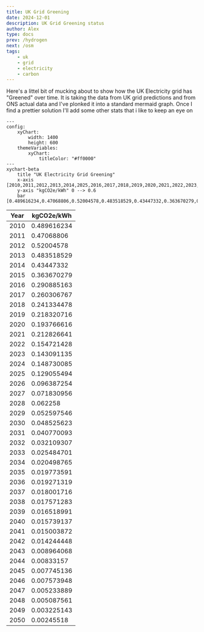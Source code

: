 ```yaml
---
title: UK Grid Greening
date: 2024-12-01
description: UK Grid Greening status
author: Alex
type: docs
prev: /hydrogen
next: /osm
tags:
    - uk
    - grid
    - electricity
    - carbon
---
```


Here's a littel bit of mucking about to show how the UK Electricity grid has "Greened" over time. It is taking the data from UK grid predictions and from ONS actual data and I've plonked it into a standard mermaid graph. Once I find a prettier solution I'll add some other stats that i like to keep an eye on


```mermaid
---
config:
    xyChart:
        width: 1400
        height: 600
    themeVariables:
        xyChart:
            titleColor: "#ff0000"
---
xychart-beta
    title "UK Electricity Grid Greening"
    x-axis [2010,2011,2012,2013,2014,2025,2016,2017,2018,2019,2020,2021,2022,2023,2024,2025,2026,2027,2028,2029,2030,2031,2032,2033,2034,2035,2036,2037,2038,2039,2040,2041,2042,2043,2044,2045,2046,2047,2048,2049,2050]
    y-axis "kgCO2e/kWh" 0 --> 0.6
    bar [0.489616234,0.47068806,0.52004578,0.483518529,0.43447332,0.363670279,0.290885163,0.260306767,0.241334478,0.218320716,0.193766616,0.212826641,0.154721428,0.143091135,0.148730085,0.129055494,0.096387254,0.071830956,0.062258,0.052597546,0.048525623,0.040770093,0.032109307,0.025484701,0.020498765,0.019773591,0.019271319,0.018001716,0.017571283,0.016518991,0.015739137,0.015003872,0.014244448,0.008964068,0.00833157,0.007745136,0.007573948,0.005233889,0.005087561,0.003225143,0.00245518]
```


 | Year | kgCO2e/kWh  |
|------|-------------|
| 2010 | 0.489616234 |
| 2011 | 0.47068806  |
| 2012 | 0.52004578  |
| 2013 | 0.483518529 |
| 2014 | 0.43447332  |
| 2015 | 0.363670279 |
| 2016 | 0.290885163 |
| 2017 | 0.260306767 |
| 2018 | 0.241334478 |
| 2019 | 0.218320716 |
| 2020 | 0.193766616 |
| 2021 | 0.212826641 |
| 2022 | 0.154721428 |
| 2023 | 0.143091135 |
| 2024 | 0.148730085 |
| 2025 | 0.129055494 |
| 2026 | 0.096387254 |
| 2027 | 0.071830956 |
| 2028 | 0.062258    |
| 2029 | 0.052597546 |
| 2030 | 0.048525623 |
| 2031 | 0.040770093 |
| 2032 | 0.032109307 |
| 2033 | 0.025484701 |
| 2034 | 0.020498765 |
| 2035 | 0.019773591 |
| 2036 | 0.019271319 |
| 2037 | 0.018001716 |
| 2038 | 0.017571283 |
| 2039 | 0.016518991 |
| 2040 | 0.015739137 |
| 2041 | 0.015003872 |
| 2042 | 0.014244448 |
| 2043 | 0.008964068 |
| 2044 | 0.00833157  |
| 2045 | 0.007745136 |
| 2046 | 0.007573948 |
| 2047 | 0.005233889 |
| 2048 | 0.005087561 |
| 2049 | 0.003225143 |
| 2050 | 0.00245518  |